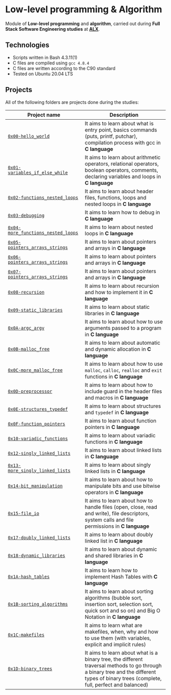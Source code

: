 # Low-level programming & Algorithm

Module of **Low-level programming** and **algorithm**, carried out during **Full Stack Software Engineering studies** at **[ALX](https://www.alxethiopia.com/)**.

## Technologies
* Scripts written in Bash 4.3.11(1)
* C files are compiled using `gcc 4.8.4`
* C files are written according to the C90 standard
* Tested on Ubuntu 20.04 LTS

## Projects
All of the following folders are projects done during the studies:

| Project name | Description |
| ------------ | ----------- |
| [`0x00-hello_world`](https://github.com/samueltezera28/alx-low_level_programming/tree/main/0x00-hello_world) | It aims to learn about what is entry point, basics commands (puts, printf, putchar), compilation process with gcc in **C language** |
| [`0x01-variables_if_else_while`](https://github.com/samueltezera28/alx-low_level_programming/tree/main/0x01-variables_if_else_while) | It aims to learn about arithmetic operators, relational operators, boolean operators, comments, declaring variables and loops in **C language** |
| [`0x02-functions_nested_loops`](https://github.com/samueltezera28/alx-low_level_programming/tree/main/0x02-functions_nested_loops) | It aims to learn about header files, functions, loops and nested loops in **C language** |
| [`0x03-debugging`](https://github.com/samueltezera28/alx-low_level_programming/tree/main/0x03-debugging) | It aims to learn how to debug in **C language** |
| [`0x04-more_functions_nested_loops`](https://github.com/samueltezera28/alx-low_level_programming/tree/main/0x04-more_functions_nested_loops) | It aims to learn about nested loops in **C language** |
| [`0x05-pointers_arrays_strings`](https://github.com/samueltezera28/alx-low_level_programming/tree/main/0x05-pointers_arrays_strings) | It aims to learn about pointers and arrays in **C language** |
| [`0x06-pointers_arrays_strings`](https://github.com/samueltezera28/alx-low_level_programming/tree/main/0x06-pointers_arrays_strings) | It aims to learn about pointers and arrays in **C language** |
| [`0x07-pointers_arrays_strings`](https://github.com/samueltezera28/alx-low_level_programming/tree/main/0x07-pointers_arrays_strings) | It aims to learn about pointers and arrays in **C language** |
| [`0x08-recursion`](https://github.com/samueltezera28/alx-low_level_programming/tree/main/0x08-recursion) | It aims to learn about recursion and how to implement it in **C language** |
| [`0x09-static_libraries`](https://github.com/samueltezera28/alx-low_level_programming/tree/main/0x09-static_libraries) | It aims to learn about static libraries in **C language** |
| [`0x0A-argc_argv`](https://github.com/samueltezera28/alx-low_level_programming/tree/main/0x0A-argc_argv) | It aims to learn about how to use arguments passed to a program in **C language** |
| [`0x0B-malloc_free`](https://github.com/samueltezera28/alx-low_level_programming/tree/main/0x0B-malloc_free) | It aims to learn about automatic and dynamic allocation in **C language** |
| [`0x0C-more_malloc_free`](https://github.com/samueltezera28/alx-low_level_programming/tree/main/0x0C-more_malloc_free) | It aims to learn about how to use `malloc`, `calloc`, `realloc` and `exit` functions in **C language** |
| [`0x0D-preprocessor`](https://github.com/samueltezera28/alx-low_level_programming/tree/main/0x0D-preprocessor) | It aims to learn about how to include guard in the header files and macros in **C language** |
| [`0x0E-structures_typedef`](https://github.com/samueltezera28/alx-low_level_programming/tree/main/0x0E-structures_typedef) | It aims to learn about structures and `typedef` in **C language** |
| [`0x0F-function_pointers`](https://github.com/samueltezera28/alx-low_level_programming/tree/main/0x0F-function_pointers) | It aims to learn about function pointers in **C language** |
| [`0x10-variadic_functions`](https://github.com/samueltezera28/alx-low_level_programming/tree/main/0x10-variadic_functions) | It aims to learn about variadic functions in **C language** |
| [`0x12-singly_linked_lists`](https://github.com/samueltezera28/alx-low_level_programming/tree/main/0x12-singly_linked_lists) | It aims to learn about linked lists in **C language** |
| [`0x13-more_singly_linked_lists`](https://github.com/samueltezera28/alx-low_level_programming/tree/main/0x13-more_singly_linked_lists) | It aims to learn about singly linked lists in **C language** |
| [`0x14-bit_manipulation`](https://github.com/samueltezera28/alx-low_level_programming/tree/main/0x14-bit_manipulation) | It aims to learn about how to manipulate bits and use bitwise operators in **C language** |
| [`0x15-file_io`](https://github.com/samueltezera28/alx-low_level_programming/tree/main/0x15-file_io) | It aims to learn about how to handle files (open, close, read and write), file descriptors, system calls and file permissions in **C language** |
| [`0x17-doubly_linked_lists`](https://github.com/samueltezera28/alx-low_level_programming/tree/main/0x17-doubly_linked_lists) | It aims to learn about doubly linked list in **C language** |
| [`0x18-dynamic_libraries`](https://github.com/samueltezera28/alx-low_level_programming/tree/main/0x18-dynamic_libraries) | It aims to learn about dynamic and shared libraries in **C language** |
| [`0x1A-hash_tables`](https://github.com/samueltezera28/alx-low_level_programming/tree/main/0x1A-hash_tables) | It aims to learn how to implement Hash Tables with **C language** |
| [`0x1B-sorting_algorithms`](https://github.com/samueltezera28/alx-low_level_programming/tree/main/0x1B-sorting_algorithms) | It aims to learn about sorting algorithms (bubble sort, insertion sort, selection sort, quick sort and so on) and Big O Notation in **C language** |
| [`0x1C-makefiles`](https://github.com/samueltezera28/alx-low_level_programming/tree/main/0x1C-makefiles) | It aims to learn what are makefiles, when, why and how to use them (with variables, explicit and implicit rules) |
| [`0x1D-binary_trees`](https://github.com/samueltezera28/alx-low_level_programming/tree/main/0x1D-binary_trees) | It aims to learn about what is a binary tree, the different traversal methods to go through a binary tree and the different types of binary trees (complete, full, perfect and balanced) |
